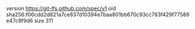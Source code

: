version https://git-lfs.github.com/spec/v1
oid sha256:f06cdd2d821a7ce837d10394e7baa801bb670c93cc783f429f77589e47c9f9d6
size 311
